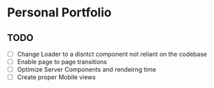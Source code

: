 # Personal Portfolio


## TODO

- [ ] Change Loader to a disntct component not reliant on the codebase
- [ ] Enable page to page transitions
- [ ] Optimize Server Components and rendeirng time
- [ ] Create proper Mobile views